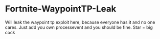 # Fortnite-WaypointTP-Leak
Will leak the waypoint tp exploit here, because everyone has it and no one cares. Just add you own processevent and you should be fine.
Star = big cock
